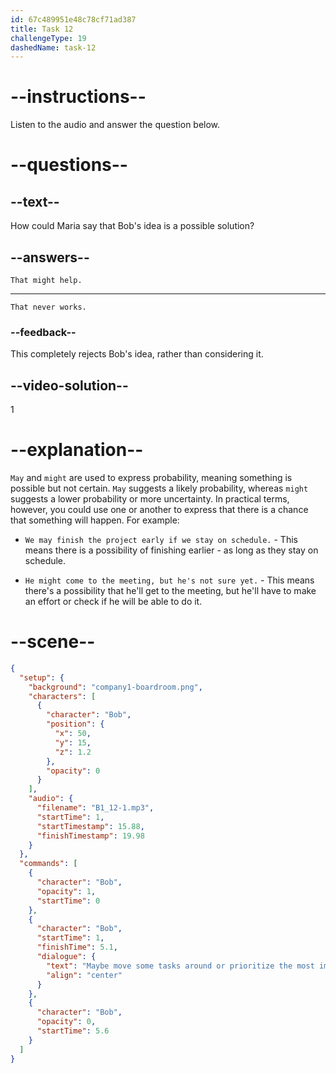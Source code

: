 ```yaml
---
id: 67c489951e48c78cf71ad387
title: Task 12
challengeType: 19
dashedName: task-12
---
```


<!-- (Audio) Bob: Maybe move some tasks around or prioritize the most important ones? -->

<!-- SPEAKING -->

# --instructions--

Listen to the audio and answer the question below.

# --questions--

## --text--

How could Maria say that Bob's idea is a possible solution?  

## --answers--

`That might help.`

---

`That never works.`

### --feedback--

This completely rejects Bob's idea, rather than considering it.

## --video-solution--

1  

# --explanation--

`May` and `might` are used to express probability, meaning something is possible but not certain. `May` suggests a likely probability, whereas `might` suggests a lower probability or more uncertainty. In practical terms, however, you could use one or another to express that there is a chance that something will happen. For example:

- `We may finish the project early if we stay on schedule.` - This means there is a possibility of finishing earlier - as long as they stay on schedule.

- `He might come to the meeting, but he's not sure yet.` - This means there's a possibility that he'll get to the meeting, but he'll have to make an effort or check if he will be able to do it.

# --scene--

```json
{
  "setup": {
    "background": "company1-boardroom.png",
    "characters": [
      {
        "character": "Bob",
        "position": {
          "x": 50,
          "y": 15,
          "z": 1.2
        },
        "opacity": 0
      }
    ],
    "audio": {
      "filename": "B1_12-1.mp3",
      "startTime": 1,
      "startTimestamp": 15.88,
      "finishTimestamp": 19.98
    }
  },
  "commands": [
    {
      "character": "Bob",
      "opacity": 1,
      "startTime": 0
    },
    {
      "character": "Bob",
      "startTime": 1,
      "finishTime": 5.1,
      "dialogue": {
        "text": "Maybe move some tasks around or prioritize the most important ones?",
        "align": "center"
      }
    },
    {
      "character": "Bob",
      "opacity": 0,
      "startTime": 5.6
    }
  ]
}
```

